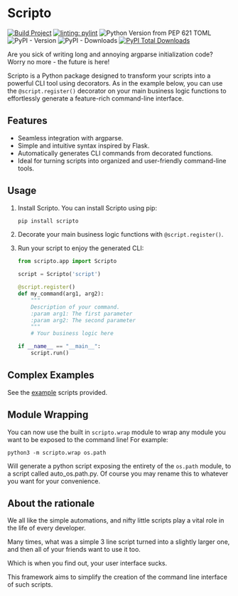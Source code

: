 # Scripto

[![Build Project](https://github.com/rhron255/Scripto/actions/workflows/python-build.yaml/badge.svg)](https://github.com/rhron255/Scripto/actions/workflows/python-build.yaml)
[![linting: pylint](https://img.shields.io/badge/linting-pylint-yellowgreen)](https://github.com/pylint-dev/pylint)
![Python Version from PEP 621 TOML](https://img.shields.io/python/required-version-toml?tomlFilePath=https%3A%2F%2Fraw.githubusercontent.com%2Frhron255%2Fscripto%2Fmain%2Fpyproject.toml)
![PyPI - Version](https://img.shields.io/pypi/v/scripto)
![PyPI - Downloads](https://img.shields.io/pypi/dm/scripto)
[![PyPI Total Downloads](https://static.pepy.tech/badge/scripto)](https://pepy.tech/projects/scripto)

Are you sick of writing long and annoying argparse initialization code?
Worry no more - the future is here!

Scripto is a Python package designed to transform your scripts into a powerful CLI tool using decorators.
As in the example below, you can use the `@script.register()` decorator on your main business logic functions
to effortlessly generate a feature-rich command-line interface.

## Features

- Seamless integration with argparse.
- Simple and intuitive syntax inspired by Flask.
- Automatically generates CLI commands from decorated functions.
- Ideal for turning scripts into organized and user-friendly command-line tools.

## Usage

1. Install Scripto.
   You can install Scripto using pip:
    ```bash
    pip install scripto
    ```

2. Decorate your main business logic functions with `@script.register()`.
3. Run your script to enjoy the generated CLI:

    ```python
    from scripto.app import Scripto
    
    script = Scripto('script')
    
    @script.register()
    def my_command(arg1, arg2):
        """
        Description of your command.
        :param arg1: The first parameter
        :param arg2: The second parameter
        """
        # Your business logic here
    
    if __name__ == "__main__":
        script.run()
    ```

## Complex Examples

See the [example](https://github.com/rhron255/Scripto/tree/main/exmaples) scripts provided.

## Module Wrapping

You can now use the built in `scripto.wrap` module to wrap any module you want to be exposed to the command line!
For example:

```shell
python3 -m scripto.wrap os.path
```

Will generate a python script exposing the entirety of the `os.path` module, to a script called auto_os.path.py.
Of course you may rename this to whatever you want for your convenience.

## About the rationale

We all like the simple automations, and nifty little scripts play a vital role in the life of every developer.

Many times, what was a simple 3 line script turned into a slightly larger one,
and then all of your friends want to use it too.

Which is when you find out, your user interface sucks.

This framework aims to simplify the creation of the command line interface of such scripts.
